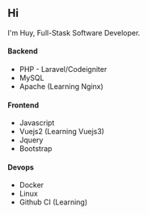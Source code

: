 ## Hi

I'm Huy, Full-Stask Software Developer.

#### Backend

- PHP - Laravel/Codeigniter
- MySQL
- Apache (Learning Nginx)

#### Frontend

- Javascript
- Vuejs2 (Learning Vuejs3)
- Jquery
- Bootstrap

#### Devops

- Docker
- Linux
- Github CI (Learning)



